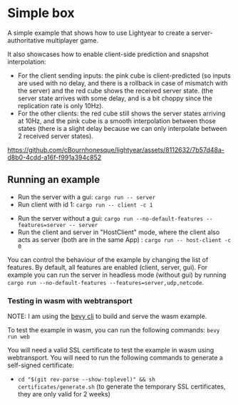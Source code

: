 # Simple box

A simple example that shows how to use Lightyear to create a server-authoritative multiplayer game.

It also showcases how to enable client-side prediction and snapshot interpolation:
- For the client sending inputs: the pink cube is client-predicted (so inputs are used with no delay, and there is a rollback in case of mismatch with the server) and the red cube shows the received server state. (the server state arrives with some delay, and is a bit choppy since the replication rate is only 10Hz).
- For the other clients: the red cube still shows the server states arriving at 10Hz, and the pink cube is a smooth interpolation between those states (there is a slight delay because we can only interpolate between 2 received server states).

https://github.com/cBournhonesque/lightyear/assets/8112632/7b57d48a-d8b0-4cdd-a16f-f991a394c852

## Running an example

- Run the server with a gui: `cargo run -- server`
- Run client with id 1: `cargo run -- client -c 1`

[//]: # (- Run the client and server in two separate bevy Apps: `cargo run` or `cargo run separate`)
- Run the server without a gui: `cargo run --no-default-features --features=server -- server`
- Run the client and server in "HostClient" mode, where the client also acts as server (both are in the same App) : `cargo run -- host-client -c 0`

You can control the behaviour of the example by changing the list of features. By default, all features are enabled (client, server, gui).
For example you can run the server in headless mode (without gui) by running `cargo run --no-default-features --features=server,udp,netcode`.

### Testing in wasm with webtransport

NOTE: I am using the [bevy cli](https://github.com/TheBevyFlock/bevy_cli) to build and serve the wasm example.

To test the example in wasm, you can run the following commands: `bevy run web`

You will need a valid SSL certificate to test the example in wasm using webtransport. You will need to run the following
commands to generate a self-signed certificate:
- `cd "$(git rev-parse --show-toplevel)" && sh certificates/generate.sh` (to generate the temporary SSL
  certificates, they are only valid for 2 weeks)
